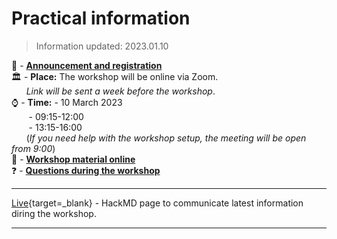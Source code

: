 # Practical information

> Information updated: 2023.01.10

:loudspeaker: - [**Announcement and registration**](https://www.uppmax.uu.se/support/courses-and-workshops/singularity-workshop-announcement/)  
:classical_building: -  **Place:** The workshop will be online via Zoom.  
&nbsp;&nbsp;&nbsp;&nbsp;&nbsp;&nbsp;_Link will be sent a week before the workshop_.  
:watch: - **Time:** - 10 March 2023  
&nbsp;&nbsp;&nbsp;&nbsp;&nbsp;&nbsp; - 09:15-12:00  
&nbsp;&nbsp;&nbsp;&nbsp;&nbsp;&nbsp; - 13:15-16:00  
&nbsp;&nbsp;&nbsp;&nbsp;&nbsp;&nbsp;(_If you need help with the workshop setup, the meeting will be open from 9:00_)  
:book: - [**Workshop material online**](https://pmitev.github.io/UPPMAX-Singularity-workshop/)  
:question: - [**Questions during the workshop**](https://hackmd.io/@pmitev/Singularity_FAQ_20220928)

---

[Live](https://hackmd.io/@pmitev/UPPMAX-Singularity-workshop){target=_blank} - HackMD page to communicate latest information diring the workshop.

---
